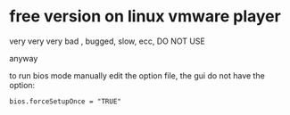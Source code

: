 # free version on linux vmware player

very very very bad , bugged, slow, ecc, DO NOT USE

anyway

to run bios mode manually edit the option file, the gui do not have the option:

```
bios.forceSetupOnce = "TRUE"
```